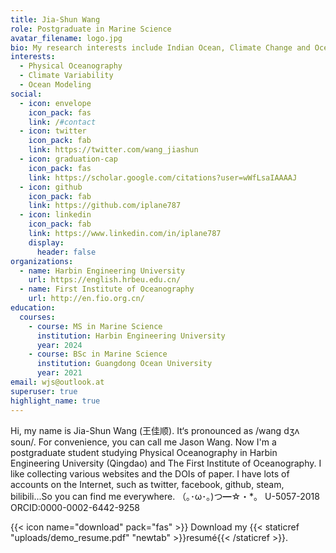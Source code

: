 ```yaml
---
title: Jia-Shun Wang
role: Postgraduate in Marine Science
avatar_filename: logo.jpg
bio: My research interests include Indian Ocean, Climate Change and Ocean Model.
interests:
  - Physical Oceanography
  - Climate Variability
  - Ocean Modeling
social:
  - icon: envelope
    icon_pack: fas
    link: /#contact
  - icon: twitter
    icon_pack: fab
    link: https://twitter.com/wang_jiashun
  - icon: graduation-cap
    icon_pack: fas
    link: https://scholar.google.com/citations?user=wWfLsaIAAAAJ
  - icon: github
    icon_pack: fab
    link: https://github.com/iplane787
  - icon: linkedin
    icon_pack: fab
    link: https://www.linkedin.com/in/iplane787
    display:
      header: false
organizations:
  - name: Harbin Engineering University
    url: https://english.hrbeu.edu.cn/
  - name: First Institute of Oceanography
    url: http://en.fio.org.cn/
education:
  courses:
    - course: MS in Marine Science
      institution: Harbin Engineering University
      year: 2024
    - course: BSc in Marine Science
      institution: Guangdong Ocean University
      year: 2021
email: wjs@outlook.at
superuser: true
highlight_name: true
---
```

Hi, my name is Jia-Shun Wang (王佳顺). It‘s pronounced as /wang dʒʌ soun/. For convenience, you can call me Jason Wang. Now I'm a postgraduate student studying Physical Oceanography in Harbin Engineering University (Qingdao) and The First Institute of Oceanography. I like collecting various websites and the DOIs of paper. I have lots of accounts on the Internet, such as twitter, facebook, github, steam, bilibili...So you can find me everywhere. （｡･ω･｡)つ━☆・*。 
 U-5057-2018 ORCID:0000-0002-6442-9258

{{< icon name="download" pack="fas" >}} Download my {{< staticref "uploads/demo_resume.pdf" "newtab" >}}resumé{{< /staticref >}}.
